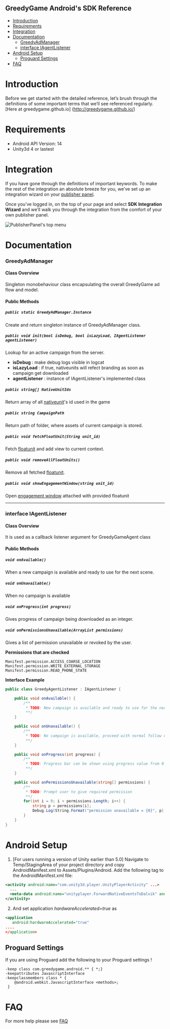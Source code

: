 GreedyGame Android's SDK Reference
---------------------
 * [Introduction](#introduction)
 * [Requirements](#requirements)
 * [Integration](#integration)
 * [Documentation](#documentation)
    * [GreedyAdManager](#greedyadmanager)
    * [interface IAgentListener](#interface-iagentlistener)
 * [Android Setup](#android-setup) 
	 * [Proguard Settings](#proguard-settings)
 * [FAQ](#faq)

 
# Introduction
Before we get started with the detailed reference, let’s brush through the definitions of some important terms that we’ll see referenced regularly. [Here at greedygame.github.io] (http://greedygame.github.io/)

# Requirements
* Android API Version: 14
* Unity3d 4 or lastest

# Integration
If you have gone through the definitions of important keywords. To make the rest of the integration an absolute breeze for you, we’ve set up an integration wizard on your [publisher panel](http://publisher.greedygame.com).

Once you’ve logged in, on the top of your page and select **SDK Integration Wizard** and we’ll walk you through the integration from the comfort of your own publisher panel.

![PublisherPanel's top menu](http://greedygame.github.io/images/wizard.png "SDK Integration Wizard")


# Documentation
### GreedyAdManager
#### Class Overview
Singleton monobehaviour class encapsulating the overall GreedyGame ad flow and model.


#### Public Methods
##### `public static GreedyAdManager.Instance`
Create and return singleton instance of GreedyAdManager class.

##### `public void init(bool isDebug, bool isLazyLoad, IAgentListener agentListener)`
Lookup for an active campaign from the server.
* **isDebug** : make debug logs visible in logcat
* **isLazyLoad** : if true, nativeunits will refect branding as soon as campaign get downloaded
* **agentListener** : instance of IAgentListener's implemented class


##### `public string[] NativeUnitIds`
Return array of all [nativeunit](http://greedygame.github.io/#nativeunits)'s id used in the game

##### `public string CampaignPath`
Return path of folder, where assets of current campaign is stored.

##### `public void fetchFloatUnit(String unit_id) `
Fetch [floatunit](http://greedygame.github.io/#floatunits) and add view to current context.

##### `public void removeAllFloatUnits() `
Remove all fetched [floatunit](http://greedygame.github.io/#floatunits).

##### `public void showEngagementWindow(string unit_id) `
Open [engagement window](http://greedygame.github.io/#engagementwindow) attached with provided floatunit

----
### interface IAgentListener
#### Class Overview
It is used as a callback listener argument for GreedyGameAgent class

#### Public Methods
##### `void onAvailable()`
When a new campaign is available and ready to use for the next scene.

##### `void onUnavailable()`
When no campaign is available

##### `void onProgress(int progress)`
Gives progress of campaign being downloaded as an integer.

##### `void onPermissionsUnavailable(ArrayList permissions)`
Gives a list of permission unavailable or revoked by the user.

**Permissions that are checked**
```
Manifest.permission.ACCESS_COARSE_LOCATION
Manifest.permission.WRITE_EXTERNAL_STORAGE
Manifest.permission.READ_PHONE_STATE
```
**Interface Example**
```csharp
public class GreedyAgentListener : IAgentListener {

    public void onAvailable() {
        /**
         * TODO: New campaign is available and ready to use for the next scene.
         **/
    }

    public void onUnavailable() {
        /**
         * TODO: No campaign is available, proceed with normal follow of the game.
         **/
    }

    public void onProgress(int progress) {
        /**
         * TODO: Progress bar can be shown using progress value from 0 to 100.
         **/
    }

    public void onPermissionsUnavailable(string[] permissions) {
        /**
         * TODO: Prompt user to give required permission
         **/
        for(int i = 0; i < permissions.Length; i++) {
            string p = permissions[i];
            Debug.Log(String.Format("permission unavailable = {0}", p));
        }
    }
}
```

# Android Setup
1. [For users running a version of Unity earlier than 5.0] Navigate to Temp/StagingArea of your project directory and copy AndroidManifest.xml to Assets/Plugins/Android. Add the following <meta-data> tag to the AndroidManifest.xml file:
  
  ```xml
  <activity android:name="com.unity3d.player.UnityPlayerActivity" ...>
    ...
    <meta-data android:name="unityplayer.ForwardNativeEventsToDalvik" android:value="true" />
  </activity>
  ```
2. And set application *hardwareAccelerated=true* as
  ```xml
  <application 
     android:hardwareAccelerated="true"
  ....
  </application>
  
  ```


## Proguard Settings

If you are using Proguard add the following to your Proguard settings ! 
```
-keep class com.greedygame.android.** { *;}
-keepattributes JavascriptInterface
-keepclassmembers class * {
    @android.webkit.JavascriptInterface <methods>;
 }
```
 
# FAQ
For more help please see [FAQ](https://github.com/GreedyGame/unity-plugin/wiki/FAQs)
